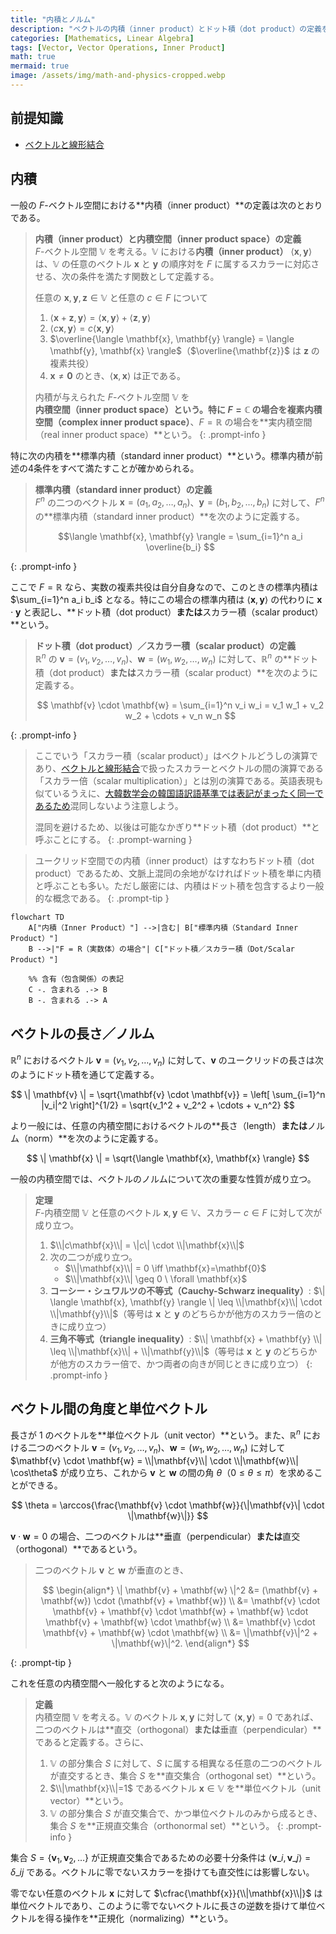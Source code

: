 ```yaml
---
title: "内積とノルム"
description: "ベクトルの内積（inner product）とドット積（dot product）の定義を整理し、そこからベクトルの長さ／ノルム、ベクトル間の角度の定義や基本性質（コーシー・シュワルツの不等式、三角不等式）まで解説します。"
categories: [Mathematics, Linear Algebra]
tags: [Vector, Vector Operations, Inner Product]
math: true
mermaid: true
image: /assets/img/math-and-physics-cropped.webp
---
```


## 前提知識
- [ベクトルと線形結合](/posts/vectors-and-linear-combinations/)

## 内積

一般の $F$-ベクトル空間における**内積（inner product）**の定義は次のとおりである。

> **内積（inner product）と内積空間（inner product space）の定義**  
> $F$-ベクトル空間 $\mathbb{V}$ を考える。$\mathbb{V}$ における**内積（inner product）** $\langle \mathbf{x},\mathbf{y} \rangle$ は、$\mathbb{V}$ の任意のベクトル $\mathbf{x}$ と $\mathbf{y}$ の順序対を $F$ に属するスカラーに対応させる、次の条件を満たす関数として定義する。
>
> 任意の $\mathbf{x},\mathbf{y},\mathbf{z} \in \mathbb{V}$ と任意の $c \in F$ について
> 1. $\langle \mathbf{x}+\mathbf{z}, \mathbf{y} \rangle = \langle \mathbf{x}, \mathbf{y} \rangle + \langle \mathbf{z}, \mathbf{y} \rangle$
> 2. $\langle c\mathbf{x}, \mathbf{y} \rangle = c \langle \mathbf{x}, \mathbf{y} \rangle$
> 3. $\overline{\langle \mathbf{x}, \mathbf{y} \rangle} = \langle \mathbf{y}, \mathbf{x} \rangle$（$\overline{\mathbf{z}}$ は $\mathbf{z}$ の複素共役）
> 4. $\mathbf{x} \neq \mathbf{0}$ のとき、$\langle \mathbf{x}, \mathbf{x} \rangle$ は正である。
>
> 内積が与えられた $F$-ベクトル空間 $\mathbb{V}$ を**内積空間（inner product space）**という。特に $F=\mathbb{C}$ の場合を**複素内積空間（complex inner product space）**、$F=\mathbb{R}$ の場合を**実内積空間（real inner product space）**という。
{: .prompt-info }

特に次の内積を**標準内積（standard inner product）**という。標準内積が前述の4条件をすべて満たすことが確かめられる。

> **標準内積（standard inner product）の定義**  
> $F^n$ の二つのベクトル $\mathbf{x}=(a_1, a_2, \dots, a_n)$、$\mathbf{y}=(b_1, b_2, \dots, b_n)$ に対して、$F^n$ の**標準内積（standard inner product）**を次のように定義する。
>
> $$\langle \mathbf{x}, \mathbf{y} \rangle = \sum_{i=1}^n a_i \overline{b_i} $$
>
{: .prompt-info }

ここで $F=\mathbb{R}$ なら、実数の複素共役は自分自身なので、このときの標準内積は $\sum_{i=1}^n a_i b_i$ となる。特にこの場合の標準内積は $\langle \mathbf{x}, \mathbf{y} \rangle$ の代わりに $\mathbf{x} \cdot \mathbf{y}$ と表記し、**ドット積（dot product）**または**スカラー積（scalar product）**という。

> **ドット積（dot product）／スカラー積（scalar product）の定義**  
> $\mathbb{R}^n$ の $\mathbf{v}=(v_1, v_2, \dots, v_n)$、$\mathbf{w}=(w_1, w_2, \dots, w_n)$ に対して、$\mathbb{R}^n$ の**ドット積（dot product）**または**スカラー積（scalar product）**を次のように定義する。
>
> $$ \mathbf{v} \cdot \mathbf{w} = \sum_{i=1}^n v_i w_i = v_1 w_1 + v_2 w_2 + \cdots + v_n w_n $$
> 
{: .prompt-info }

> ここでいう「スカラー積（scalar product）」はベクトルどうしの演算であり、[ベクトルと線形結合](/posts/vectors-and-linear-combinations/)で扱ったスカラーとベクトルの間の演算である「スカラー倍（scalar multiplication）」とは別の演算である。英語表現も似ているうえに、[大韓数学会の韓国語訳語基準では表記がまったく同一であるため](https://www.kms.or.kr/mathdict/list.html?key=kname&keyword=%EC%8A%A4%EC%B9%BC%EB%9D%BC%EA%B3%B1)混同しないよう注意しよう。
>
> 混同を避けるため、以後は可能なかぎり**ドット積（dot product）**と呼ぶことにする。
{: .prompt-warning }

> ユークリッド空間での内積（inner product）はすなわちドット積（dot product）であるため、文脈上混同の余地がなければドット積を単に内積と呼ぶことも多い。ただし厳密には、内積はドット積を包含するより一般的な概念である。
{: .prompt-tip }

```mermaid
flowchart TD
    A["内積（Inner Product）"] -->|含む| B["標準内積（Standard Inner Product）"]
    B -->|"F = R（実数体）の場合"| C["ドット積／スカラー積（Dot/Scalar Product）"]

    %% 含有（包含関係）の表記
    C -. 含まれる .-> B
    B -. 含まれる .-> A
```

## ベクトルの長さ／ノルム

$\mathbb{R}^n$ におけるベクトル $\mathbf{v}=(v_1, v_2, \dots, v_n)$ に対して、$\mathbf{v}$ のユークリッドの長さは次のようにドット積を通じて定義する。

$$ \| \mathbf{v} \| = \sqrt{\mathbf{v} \cdot \mathbf{v}} = \left[ \sum_{i=1}^n |v_i|^2 \right]^{1/2} = \sqrt{v_1^2 + v_2^2 + \cdots + v_n^2} $$

より一般には、任意の内積空間におけるベクトルの**長さ（length）**または**ノルム（norm）**を次のように定義する。

$$ \| \mathbf{x} \| = \sqrt{\langle \mathbf{x}, \mathbf{x} \rangle} $$

一般の内積空間では、ベクトルのノルムについて次の重要な性質が成り立つ。

> **定理**  
> $F$-内積空間 $\mathbb{V}$ と任意のベクトル $\mathbf{x}, \mathbf{y} \in \mathbb{V}$、スカラー $c \in F$ に対して次が成り立つ。
> 1. $\\|c\mathbf{x}\\| = \|c\| \cdot \\|\mathbf{x}\\|$
> 2. 次の二つが成り立つ。
>    - $\\|\mathbf{x}\\| = 0 \iff \mathbf{x}=\mathbf{0}$
>    - $\\|\mathbf{x}\\| \geq 0 \ \forall \mathbf{x}$
> 3. **コーシー・シュワルツの不等式（Cauchy-Schwarz inequality）**: $\| \langle \mathbf{x}, \mathbf{y} \rangle \| \leq \\|\mathbf{x}\\| \cdot \\|\mathbf{y}\\|$（等号は $\mathbf{x}$ と $\mathbf{y}$ のどちらかが他方のスカラー倍のときに成り立つ）
> 4. **三角不等式（triangle inequality）**: $\\| \mathbf{x} + \mathbf{y} \\| \leq \\|\mathbf{x}\\| + \\|\mathbf{y}\\|$（等号は $\mathbf{x}$ と $\mathbf{y}$ のどちらかが他方のスカラー倍で、かつ両者の向きが同じときに成り立つ）
{: .prompt-info }

## ベクトル間の角度と単位ベクトル

長さが 1 のベクトルを**単位ベクトル（unit vector）**という。また、$\mathbb{R}^n$ における二つのベクトル $\mathbf{v}=(v_1, v_2, \dots, v_n)$、$\mathbf{w}=(w_1, w_2, \dots, w_n)$ に対して $\mathbf{v} \cdot \mathbf{w} = \\|\mathbf{v}\\| \cdot \\|\mathbf{w}\\| \cos\theta$ が成り立ち、これから $\mathbf{v}$ と $\mathbf{w}$ の間の角 $\theta$（$0 \leq \theta \leq \pi$）を求めることができる。

$$ \theta = \arccos{\frac{\mathbf{v} \cdot \mathbf{w}}{\|\mathbf{v}\| \cdot \|\mathbf{w}\|}} $$

$\mathbf{v} \cdot \mathbf{w} = 0$ の場合、二つのベクトルは**垂直（perpendicular）**または**直交（orthogonal）**であるという。

> 二つのベクトル $\mathbf{v}$ と $\mathbf{w}$ が垂直のとき、
>
> $$ \begin{align*}
> \| \mathbf{v} + \mathbf{w} \|^2 &= (\mathbf{v} + \mathbf{w}) \cdot (\mathbf{v} + \mathbf{w}) \\
> &= \mathbf{v} \cdot \mathbf{v} + \mathbf{v} \cdot \mathbf{w} + \mathbf{w} \cdot \mathbf{v} + \mathbf{w} \cdot \mathbf{w} \\
> &= \mathbf{v} \cdot \mathbf{v} + \mathbf{w} \cdot \mathbf{w} \\
> &= \|\mathbf{v}\|^2 + \|\mathbf{w}\|^2.
> \end{align*} $$
>
{: .prompt-tip }

これを任意の内積空間へ一般化すると次のようになる。

> **定義**  
> 内積空間 $\mathbb{V}$ を考える。$\mathbb{V}$ のベクトル $\mathbf{x}, \mathbf{y}$ に対して $\langle \mathbf{x}, \mathbf{y} \rangle = 0$ であれば、二つのベクトルは**直交（orthogonal）**または**垂直（perpendicular）**であると定義する。さらに、
> 1. $\mathbb{V}$ の部分集合 $S$ に対して、$S$ に属する相異なる任意の二つのベクトルが直交するとき、集合 $S$ を**直交集合（orthogonal set）**という。
> 2. $\\|\mathbf{x}\\|=1$ であるベクトル $\mathbf{x} \in \mathbb{V}$ を**単位ベクトル（unit vector）**という。
> 3. $\mathbb{V}$ の部分集合 $S$ が直交集合で、かつ単位ベクトルのみから成るとき、集合 $S$ を**正規直交集合（orthonormal set）**という。
{: .prompt-info }

集合 $S = \{ \mathbf{v}_1, \mathbf{v}_2, \dots \}$ が正規直交集合であるための必要十分条件は $\langle \mathbf{v}\_i, \mathbf{v}\_j \rangle = \delta\_{ij}$ である。ベクトルに零でないスカラーを掛けても直交性には影響しない。

零でない任意のベクトル $\mathbf{x}$ に対して $\cfrac{\mathbf{x}}{\\|\mathbf{x}\\|}$ は単位ベクトルであり、このように零でないベクトルに長さの逆数を掛けて単位ベクトルを得る操作を**正規化（normalizing）**という。
